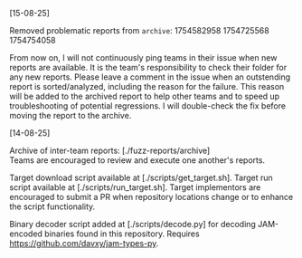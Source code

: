 [15-08-25]

Removed problematic reports from `archive`: 1754582958 1754725568 1754754058

From now on, I will not continuously ping teams in their issue when new reports
are available. It is the team's responsibility to check their folder for any
new reports. Please leave a comment in the issue when an outstending report is
sorted/analyzed, including the reason for the failure. This reason will be added
to the archived report to help other teams and to speed up troubleshooting of
potential regressions. I will double-check the fix before moving the report to
the archive.

[14-08-25]

Archive of inter-team reports: [./fuzz-reports/archive]  
Teams are encouraged to review and execute one another's reports.

Target download script available at [./scripts/get_target.sh].
Target run script available at [./scripts/run_target.sh].
Target implementors are encouraged to submit a PR when repository locations
change or to enhance the script functionality.

Binary decoder script added at [./scripts/decode.py] for decoding JAM-encoded
binaries found in this repository. Requires https://github.com/davxy/jam-types-py.
